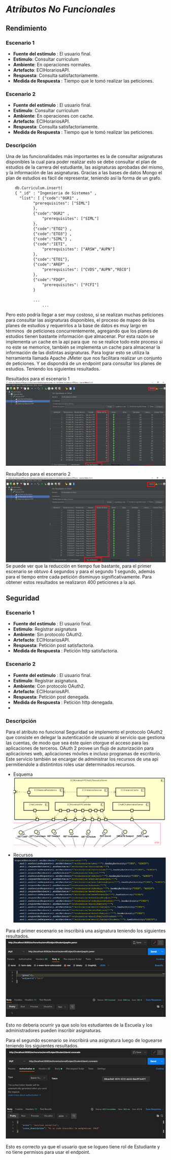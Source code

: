 # ***Atributos No Funcionales*** 

## Rendimiento 
### Escenario 1 
* **Fuente del estímulo** : El usuario final. 
* **Estimulo**: Consultar curriculum 
* **Ambiente**: En operaciones normales. 
* **Artefacto**: ECIHorariosAPI.
* **Respuesta**: Consulta satisfactoriamente.
* **Medida de Respuesta** : Tiempo que le tomó realizar las peticiones.  

### Escenario 2
* **Fuente del estímulo** : El usuario final. 
* **Estimulo**: Consultar curriculum 
* **Ambiente**: En operaciones con cache. 
* **Artefacto**: ECIHorariosAPI.
* **Respuesta**: Consulta satisfactoriamente.
* **Medida de Respuesta** : Tiempo que le tomó realizar las peticiones.

### Descripción 
Una de las funcionalidades más importantes es la de consultar asignaturas disponibles la cual para poder realizar esto se debe consultar el plan de estudios de la carrera del estudiante, las asignaturas aprobadas del mismo,  y la información de las asignaturas. Gracias a las bases de datos Mongo el plan de estudios es fácil de representar, teniendo así la forma de un grafo.  

``` 
    db.Curriculum.insert(
	{ "_id" : "Ingenieria de Sistemas" ,
	  "list": [ {"code":"OGR1" , 
			"prerequisites": ["SIML"]
			},
			{"code":"OGR2" ,
				"prerequisites": ["SIML"]	
			}, 
			{"code":"ETO2"} ,
			{"code":"ETO3"} ,
			{"code":"SIML"} ,
			{"code":"IETI",
				"prerequisites": ["ARSW","AUPN"]
			}, 
			{"code":"ETO1"}, 
			{"code":"AREP" ,
				"prerequisites": ["CVDS","AUPN","RECO"]
			}, 
			{"code":"FDGP",
				"prerequisites": ["FCFI"]
			}
      			
			...
      			...
``` 
Pero esto podría llegar a ser muy costoso, si se realizan muchas peticiones para consultar las asignaturas disponibles, el proceso de mapeo de los planes de estudios y requerirlos a la base de datos es muy largo en términos  de peticiones concurrentemente, agregando que los planes de estudios tienen bastante información que almacenar. Por esta razón se implementa un cache en la api para que  no se realice todo este proceso si no este se memorice, también se implementa un cache para almacenar la información de las distintas asignaturas.
Para lograr esto se utiliza  la herramienta llamada Apache JMeter que nos facilitara realizar un conjunto de  peticiones. Y se dispondrá de un endpoint para consultar los planes de estudios. Teniendo los siguientes resultados. 

Resultados para el escenario 1
![](imgr/sincache.png) 

Resultados para el escenario 2 
![](imgr/concache.png)
Se puede ver que la reducción en tiempo fue bastante, para el primer escenario se obtuvo 4 segundos y para el segundo 1 segundo, además  para el tiempo entre cada petición disminuyo significativamente. Para obtener estos resultados se realizaron 400 peticiones a la api.  

## Seguridad 
 
### Escenario 1 
* **Fuente del estímulo** : El usuario final. 
* **Estimulo**: Registrar asignatura
* **Ambiente**: Sin protocolo OAuth2. 
* **Artefacto**: ECIHorariosAPI.
* **Respuesta**: Petición post satisfactoria.
* **Medida de Respuesta** : Petición http satisfactoria.  

### Escenario 2
* **Fuente del estímulo** : El usuario final. 
* **Estimulo**: Registrar asignatura.
* **Ambiente**: Con protocolo OAuth2. 
* **Artefacto**: ECIHorariosAPI.
* **Respuesta**: Petición post denegada.
* **Medida de Respuesta** : Petición http denegada. 
* 
### Descripción 
Para el atributo no funcional Seguridad se implemento el protocolo OAuth2 que consiste en delegar la autenticación de usuario al servicio que gestiona las cuentas, de modo que sea éste quien otorgue el acceso para las aplicaciones de terceros. OAuth 2 provee un flujo de autorización para aplicaciones web, aplicaciones móviles e incluso programas de escritorio. Este servicio también se encargar de administrar los recursos de una api permitiendole a distintintos roles usar determinados recursos. 
* Esquema  
![](imgr/protocolooauth.png)  

* Recursos <br>
![](imgr/oauth2recursos.png) 

Para el primer escenario se inscribirá una asignatura teniendo los siguientes resultados.
![](imgr/sinoauth.png) 

Esto no deberia ocurrir ya que solo los estudiantes de la Escuela y los administradores pueden inscribir asignaturas. 

Para el segundo escenario se inscribirá una asignatura luego de loguearse teniendo los siguientes resultados. 
![](imgr/conoauth.png) 

Esto es correcto ya que el usuario que se logueo tiene rol de Estudiante y no tiene permisos para usar el endpoint.




